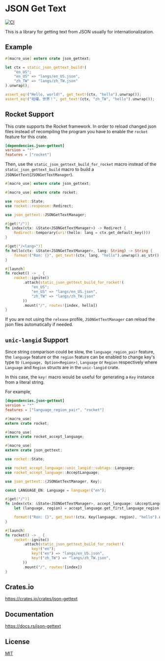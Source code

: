 JSON Get Text
====================

[![CI](https://github.com/magiclen/json-gettext/actions/workflows/ci.yml/badge.svg)](https://github.com/magiclen/json-gettext/actions/workflows/ci.yml)

This is a library for getting text from JSON usually for internationalization.

## Example

```rust
#[macro_use] extern crate json_gettext;

let ctx = static_json_gettext_build!(
    "en_US";
    "en_US" => "langs/en_US.json",
    "zh_TW" => "langs/zh_TW.json"
).unwrap();

assert_eq!("Hello, world!", get_text!(ctx, "hello").unwrap());
assert_eq!("哈囉，世界！", get_text!(ctx, "zh_TW", "hello").unwrap());
```

## Rocket Support

This crate supports the Rocket framework. In order to reload changed json files instead of recompiling the program you have to enable the `rocket` feature for this crate.

```toml
[dependencies.json-gettext]
version = "*"
features = ["rocket"]
```

Then, use the `static_json_gettext_build_for_rocket` macro instead of the `static_json_gettext_build` macro to build a `JSONGetText`(`JSONGetTextManager`).

```rust
#[macro_use] extern crate json_gettext;

#[macro_use] extern crate rocket;

use rocket::State;
use rocket::response::Redirect;

use json_gettext::JSONGetTextManager;

#[get("/")]
fn index(ctx: &State<JSONGetTextManager>) -> Redirect {
    Redirect::temporary(uri!(hello: lang = ctx.get_default_key()))
}

#[get("/<lang>")]
fn hello(ctx: &State<JSONGetTextManager>, lang: String) -> String {
    format!("Ron: {}", get_text!(ctx, lang, "hello").unwrap().as_str().unwrap())
}

#[launch]
fn rocket() -> _ {
    rocket::ignite()
        .attach(static_json_gettext_build_for_rocket!(
            "en_US";
            "en_US" => "langs/en_US.json",
            "zh_TW" => "langs/zh_TW.json"
        ))
        .mount("/", routes![index, hello])
}
```

If you are not using the `release` profile, `JSONGetTextManager` can reload the json files automatically if needed.

## `unic-langid` Support

Since string comparison could be slow, the `language_region_pair` feature, the `language` feature or the `region` feature can be enabled to change key's type to `(Language, Option<Region>)`, `Language` or `Region` respectively where `Language` and `Region` structs are in the `unic-langid` crate.

In this case, the `key!` macro would be useful for generating a `Key` instance from a literal string.

For example,

```toml
[dependencies.json-gettext]
version = "*"
features = ["language_region_pair", "rocket"]
```

```rust
#[macro_use]
extern crate rocket;

#[macro_use]
extern crate rocket_accept_language;

#[macro_use]
extern crate json_gettext;

use rocket::State;

use rocket_accept_language::unic_langid::subtags::Language;
use rocket_accept_language::AcceptLanguage;

use json_gettext::{JSONGetTextManager, Key};

const LANGUAGE_EN: Language = language!("en");

#[get("/")]
fn index(ctx: &State<JSONGetTextManager>, accept_language: &AcceptLanguage) -> String {
    let (language, region) = accept_language.get_first_language_region().unwrap_or((LANGUAGE_EN, None));

    format!("Ron: {}", get_text!(ctx, Key(language, region), "hello").unwrap().as_str().unwrap())
}

#[launch]
fn rocket() -> _ {
    rocket::ignite()
        .attach(static_json_gettext_build_for_rocket!(
            key!("en");
            key!("en") => "langs/en_US.json",
            key!("zh_TW") => "langs/zh_TW.json",
        ))
        .mount("/", routes![index])
}
```

## Crates.io

https://crates.io/crates/json-gettext

## Documentation

https://docs.rs/json-gettext

## License

[MIT](LICENSE)
